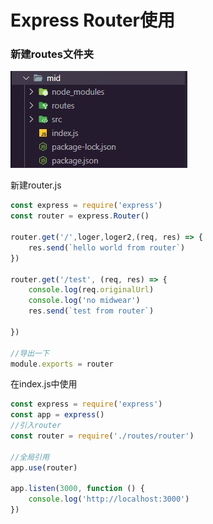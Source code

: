 # Express Router使用

### 新建routes文件夹

![Untitled](Express%20Router%E4%BD%BF%E7%94%A8%20e1deb32a792c499c89b1e2e047b2af5f/Untitled.png)

新建router.js

```jsx
const express = require('express')
const router = express.Router()

router.get('/',loger,loger2,(req, res) => {
    res.send(`hello world from router`)
})

router.get('/test', (req, res) => {
    console.log(req.originalUrl)
    console.log('no midwear')
    res.send(`test from router`)

})

//导出一下
module.exports = router
```

在index.js中使用

```jsx
const express = require('express')
const app = express()
//引入router
const router = require('./routes/router')

//全局引用
app.use(router)

app.listen(3000, function () {
    console.log('http://localhost:3000')
})
```